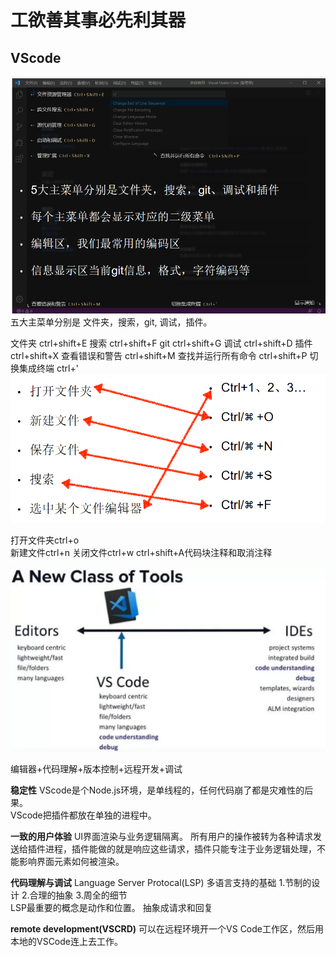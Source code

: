 # 工欲善其事必先利其器  

## VScode  
![](../../attachments/2021-07-14-15-06-15.png)
五大主菜单分别是 文件夹，搜索，git, 调试，插件。

文件夹  ctrl+shift+E
搜索  ctrl+shift+F
git  ctrl+shift+G
调试    ctrl+shift+D
插件  ctrl+shift+X 
查看错误和警告 ctrl+shift+M
查找并运行所有命令 ctrl+shift+P 
切换集成终端    ctrl+' 
![](../../attachments/2021-07-14-16-43-35.png)

打开文件夹ctrl+o  
新建文件ctrl+n
关闭文件ctrl+w
ctrl+shift+A代码块注释和取消注释  

![](../../attachments/2021-07-14-15-22-00.png)

编辑器+代码理解+版本控制+远程开发+调试 

**稳定性**
VScode是个Node.js环境，是单线程的，任何代码崩了都是灾难性的后果。  
VScode把插件都放在单独的进程中。  

**一致的用户体验** 
UI界面渲染与业务逻辑隔离。
所有用户的操作被转为各种请求发送给插件进程，插件能做的就是响应这些请求，插件只能专注于业务逻辑处理，不能影响界面元素如何被渲染。

**代码理解与调试**
Language Server Protocal(LSP)  多语言支持的基础 
1.节制的设计  2.合理的抽象  3.周全的细节  
LSP最重要的概念是动作和位置。  抽象成请求和回复

**remote development(VSCRD)** 
可以在远程环境开一个VS Code工作区，然后用本地的VSCode连上去工作。

## 
